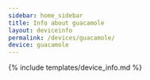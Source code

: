 ```yaml
---
sidebar: home_sidebar
title: Info about guacamole
layout: deviceinfo
permalink: /devices/guacamole/
device: guacamole
---
```

{% include templates/device_info.md %}
